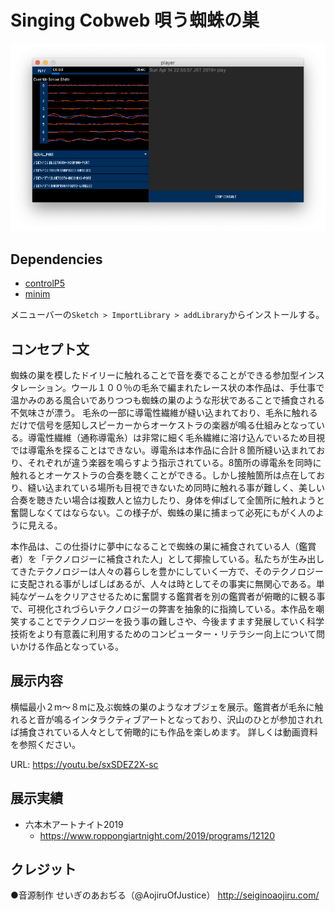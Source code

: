 # Singing Cobweb  唄う蜘蛛の巣

![Thumbnail](asset/image.png)

## Dependencies
- [controlP5](http://www.sojamo.de/libraries/controlP5/)
- [minim](http://code.compartmental.net/minim/)

メニューバーの`Sketch > ImportLibrary > addLibrary`からインストールする。

## コンセプト文

蜘蛛の巣を模したドイリーに触れることで音を奏でることができる参加型インスタレーション。ウール１００％の毛糸で編まれたレース状の本作品は、手仕事で温かみのある風合いでありつつも蜘蛛の巣のような形状であることで捕食される不気味さが漂う。
毛糸の一部に導電性繊維が縫い込まれており、毛糸に触れるだけで信号を感知しスピーカーからオーケストラの楽器が鳴る仕組みとなっている。導電性繊維（通称導電糸）は非常に細く毛糸繊維に溶け込んでいるため目視では導電糸を探ることはできない。導電糸は本作品に合計８箇所縫い込まれており、それぞれが違う楽器を鳴らすよう指示されている。8箇所の導電糸を同時に触れるとオーケストラの合奏を聴くことができる。しかし接触箇所は点在しており、縫い込まれている場所も目視できないため同時に触れる事が難しく、美しい合奏を聴きたい場合は複数人と協力したり、身体を伸ばして全箇所に触れようと奮闘しなくてはならない。この様子が、蜘蛛の巣に捕まって必死にもがく人のように見える。

本作品は、この仕掛けに夢中になることで蜘蛛の巣に補食されている人（鑑賞者）を「テクノロジーに補食された人」として揶揄している。私たちが生み出してきたテクノロジーは人々の暮らしを豊かにしていく一方で、そのテクノロジーに支配される事がしばしばあるが、人々は時としてその事実に無関心である。単純なゲームをクリアさせるために奮闘する鑑賞者を別の鑑賞者が俯瞰的に観る事で、可視化されづらいテクノロジーの弊害を抽象的に指摘している。本作品を嘲笑することでテクノロジーを扱う事の難しさや、今後ますます発展していく科学技術をより有意義に利用するためのコンピューター・リテラシー向上について問いかける作品となっている。

## 展示内容
横幅最小２m〜８mに及ぶ蜘蛛の巣のようなオブジェを展示。鑑賞者が毛糸に触れると音が鳴るインタラクティブアートとなっており、沢山のひとが参加されれば捕食されている人々として俯瞰的にも作品を楽しめます。
詳しくは動画資料を参照ください。

URL:   https://youtu.be/sxSDEZ2X-sc

## 展示実績
- 六本木アートナイト2019
  - https://www.roppongiartnight.com/2019/programs/12120

## クレジット
●音源制作
せいぎのあおぢる（@AojiruOfJustice）
http://seiginoaojiru.com/
